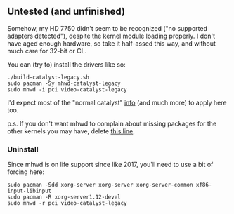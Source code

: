 ## Untested (and unfinished)

Somehow, my HD 7750 didn't seem to be recognized ("no supported adapters detected"), despite the kernel module loading properly. I don't have aged enough hardware, so take it half-assed this way, and without much care for 32-bit or CL. 

You can (try to) install the drivers like so:
```
./build-catalyst-legacy.sh
sudo pacman -Sy mhwd-catalyst-legacy
sudo mhwd -i pci video-catalyst-legacy
```
I'd expect most of the "normal catalyst" [info](../catalyst/README.md) (and much more) to apply here too. 

p.s. If you don't want mhwd to complain about missing packages for the other kernels you may have, delete [this line](https://gitlab.manjaro.org/applications/mhwd/-/blob/0.6.3/scripts/mhwd#L268). 

### Uninstall

Since mhwd is on life support since like 2017, you'll need to use a bit of forcing here:
```
sudo pacman -Sdd xorg-server xorg-server xorg-server-common xf86-input-libinput
sudo pacman -R xorg-server1.12-devel
sudo mhwd -r pci video-catalyst-legacy
```

